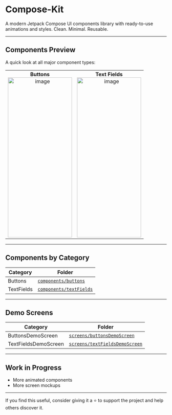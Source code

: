 # Compose-Kit

A modern Jetpack Compose UI components library with ready-to-use animations and styles. Clean. Minimal. Reusable.

---

## Components Preview

A quick look at all major component types:

<table>
  <tr>
    <td align="center">
      <strong>Buttons</strong><br/>
      <img width="200" height="500" alt="image" src="https://github.com/user-attachments/assets/1ca6da50-0744-42b9-828d-5363836c08c3" />
    </td>
    <td align="center">
      <strong>Text Fields</strong><br/>
      <img width="200" height="500" alt="image" src="https://github.com/user-attachments/assets/23b83fbe-25d4-4849-ae4c-d675159c1c0b" />
    </td>
  </tr>
</table>


---

## Components by Category


| Category | Folder |
|----------|--------|
| Buttons | [`components/buttons`](https://github.com/adityasood04/Compose-Kit/tree/main/app/src/main/java/com/example/composekit/components/buttons) |
| TextFields | [`components/textFields`](https://github.com/adityasood04/Compose-Kit/tree/main/app/src/main/java/com/example/composekit/components/textfields) |

---
## Demo Screens

| Category | Folder |
|----------|--------|
| ButtonsDemoScreen | [`screens/buttonsDemoScreen`](https://github.com/adityasood04/Compose-Kit/blob/main/app/src/main/java/com/example/composekit/screens/ButtonsDemoScreen.kt) |
| TextFieldsDemoScreen | [`screens/textFieldsDemoScreen`](https://github.com/adityasood04/Compose-Kit/blob/main/app/src/main/java/com/example/composekit/screens/TextFieldsDemoScreen.kt) |


---

## Work in Progress

- More animated components
- More screen mockups

---

If you find this useful, consider giving it a ⭐ to support the project and help others discover it.

